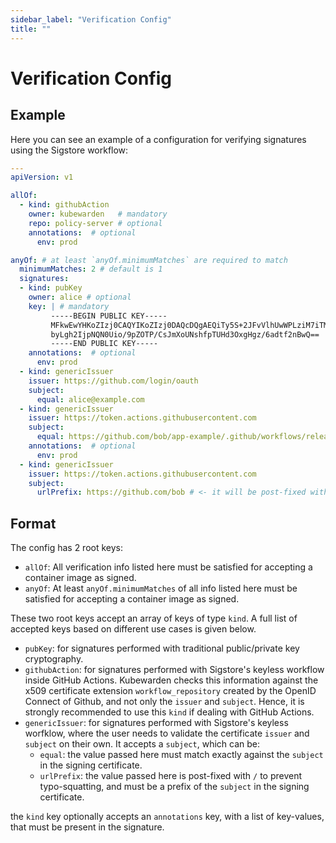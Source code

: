 ```yaml
---
sidebar_label: "Verification Config"
title: ""
---
```


<head>
  <link rel="canonical" href="https://docs.kubewarden.io/operator-manual/verification-config"/>
</head>

# Verification Config

## Example

Here you can see an example of a configuration for verifying
signatures using the Sigstore workflow:

```yaml
---
apiVersion: v1

allOf:
  - kind: githubAction
    owner: kubewarden   # mandatory
    repo: policy-server # optional
    annotations:  # optional
      env: prod

anyOf: # at least `anyOf.minimumMatches` are required to match
  minimumMatches: 2 # default is 1
  signatures:
  - kind: pubKey
    owner: alice # optional
    key: | # mandatory
         -----BEGIN PUBLIC KEY-----
         MFkwEwYHKoZIzj0CAQYIKoZIzj0DAQcDQgAEQiTy5S+2JFvVlhUwWPLziM7iTM2j
         byLgh2IjpNQN0Uio/9pZOTP/CsJmXoUNshfpTUHd3OxgHgz/6adtf2nBwQ==
         -----END PUBLIC KEY-----
    annotations:  # optional
      env: prod
  - kind: genericIssuer
    issuer: https://github.com/login/oauth
    subject:
      equal: alice@example.com
  - kind: genericIssuer
    issuer: https://token.actions.githubusercontent.com
    subject:
      equal: https://github.com/bob/app-example/.github/workflows/release.yml@refs/heads/main
    annotations:  # optional
      env: prod
  - kind: genericIssuer
    issuer: https://token.actions.githubusercontent.com
    subject:
      urlPrefix: https://github.com/bob # <- it will be post-fixed with `/` for security reasons
```

## Format

The config has 2 root keys:
- `allOf`: All verification info listed here must be satisfied for accepting a
  container image as signed.
- `anyOf`: At least `anyOf.minimumMatches` of all info listed here must be
  satisfied for accepting a container image as signed.
  
These two root keys accept an array of keys of type `kind`. 
A full list of accepted keys based on different use cases is given below.
- `pubKey`: for signatures performed with traditional public/private key
  cryptography.
- `githubAction`: for signatures performed with Sigstore's keyless workflow
  inside GitHub Actions. Kubewarden checks this information against the x509
  certificate extension `workflow_repository` created by the OpenID Connect of
  Github, and not only the `issuer` and `subject`. Hence, it is strongly
  recommended to use this `kind` if dealing with GitHub Actions.
- `genericIssuer`: for signatures performed with Sigstore's keyless worfklow,
  where the user needs to validate the certificate `issuer` and `subject` on
  their own.
  It accepts a `subject`, which can be:
  - `equal`: the value passed here must match exactly against the `subject` in
    the signing certificate.
  - `urlPrefix`: the value passed here is post-fixed with `/` to prevent
    typo-squatting, and must be a prefix of the `subject` in the signing
    certificate.

the `kind` key optionally accepts an `annotations` key, with a list of
key-values, that must be present in the signature.
